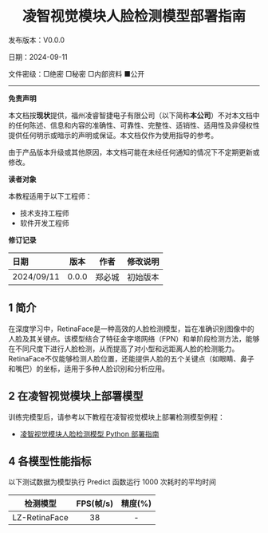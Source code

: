 <h1 align="center">凌智视觉模块人脸检测模型部署指南</h1>

发布版本：V0.0.0

日期：2024-09-11

文件密级：□绝密 □秘密 □内部资料 ■公开  

---

**免责声明**  

本文档按**现状**提供，福州凌睿智捷电子有限公司（以下简称**本公司**）不对本文档中的任何陈述、信息和内容的准确性、可靠性、完整性、适销性、适用性及非侵权性提供任何明示或暗示的声明或保证。本文档仅作为使用指导的参考。  

由于产品版本升级或其他原因，本文档可能在未经任何通知的情况下不定期更新或修改。  

**读者对象**  

本教程适用于以下工程师：  

- 技术支持工程师  
- 软件开发工程师  

**修订记录**  

| **日期**   | **版本** | **作者** | **修改说明** |
| :--------- | -------- | -------- | ------------ |
| 2024/09/11 | 0.0.0    | 郑必城     | 初始版本     |

## 1 简介

在深度学习中，RetinaFace是一种高效的人脸检测模型，旨在准确识别图像中的人脸及其关键点。该模型结合了特征金字塔网络（FPN）和单阶段检测方法，能够在不同尺度下进行人脸检测，从而提高了对小型和远距离人脸的检测能力。RetinaFace不仅能够检测人脸位置，还能提供人脸的五个关键点（如眼睛、鼻子和嘴巴）的坐标，适用于多种人脸识别和分析应用。

## 2 在凌智视觉模块上部署模型

训练完模型后，请参考以下教程在凌智视觉模块上部署检测模型例程：

<!-- * [凌智视觉模块检测模型 C++ 部署指南](./cpp/README.md) -->
* [凌智视觉模块人脸检测模型 Python 部署指南](./python)

## 4 各模型性能指标

以下测试数据为模型执行 Predict 函数运行 1000 次耗时的平均时间

| 检测模型 | FPS(帧/s) | 精度(%) |
|:-------:|:----:|:----:|
|LZ-RetinaFace|  38   |   -   |